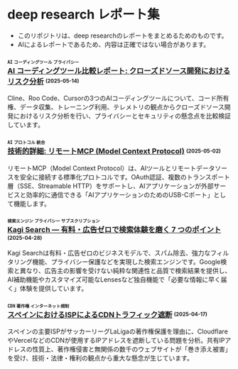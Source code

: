 # deep research レポート集

- このリポジトリは、deep researchのレポートをまとめるためのものです。
- AIによるレポートであるため、内容は正確ではない場合があります。

### <sup><sub><code>AI</code> <code>コーディングツール</code> <code>プライバシー</code></sub></sup><br>[AI コーディングツール比較レポート: クローズドソース開発におけるリスク分析](2025-05-14-ai-coding-tools-risk-analysis.md) <sup><sub>(2025-05-14)</sub></sup>

Cline、Roo Code、Cursorの3つのAIコーディングツールについて、コード所有権、データ収集、トレーニング利用、テレメトリの観点からクローズドソース開発におけるリスク分析を行い、プライバシーとセキュリティの懸念点を比較検証しています。

### <sup><sub><code>AI</code> <code>プロトコル</code> <code>統合</code></sub></sup><br>[技術的詳細: リモートMCP (Model Context Protocol)](2025-05-02-remote-model-context-protocol-technical-overview.md) <sup><sub>(2025-05-02)</sub></sup>

リモートMCP（Model Context Protocol）は、AIツールとリモートデータソースを安全に接続する標準化プロトコルです。OAuth認証、複数のトランスポート層（SSE、Streamable HTTP）をサポートし、AIアプリケーションが外部サービスと効率的に通信できる「AIアプリケーションのためのUSB-Cポート」として機能します。

### <sup><sub><code>検索エンジン</code> <code>プライバシー</code> <code>サブスクリプション</code></sub></sup><br>[Kagi Search ― 有料・広告ゼロで検索体験を磨く 7 つのポイント](2025-04-28-kagi-search-premium-ad-free.md) <sup><sub>(2025-04-28)</sub></sup>

Kagi Searchは有料・広告ゼロのビジネスモデルで、スパム除去、強力なフィルタリング機能、プライバシー保護などを実現した検索エンジンです。Google検索と異なり、広告主の影響を受けない純粋な関連性と品質で検索結果を提供し、AI補助機能やカスタマイズ可能なLensesなど独自機能で「必要な情報に早く届く」体験を提供しています。

### <sup><sub><code>CDN</code> <code>著作権</code> <code>インターネット規制</code></sub></sup><br>[スペインにおけるISPによるCDNトラフィック遮断](2025-04-17-spain-isp-cdn-blocking-laliga-cloudflare-vercel.md) <sup><sub>(2025-04-17)</sub></sup>

スペインの主要ISPがサッカーリーグLaLigaの著作権保護を理由に、CloudflareやVercelなどのCDNが使用するIPアドレスを遮断している問題を分析。共有IPアドレスの性質上、著作権侵害と無関係の数千のウェブサイトが「巻き添え被害」を受け、技術・法律・権利の観点から重大な懸念が生じています。

<!-- 
目次ルール

タグ: 見出しにはレポートのキーワードを3つ<sup><sub><code>キーワード1</code> <code>キーワード2</code> <code>キーワード3</code></sub></sup>の形式で記載します。
レポートの要約:
  分量: 1段落、200文字以内で書きます。
  内容: レポートで伝えたいことを簡潔にまとめます。

 -->
